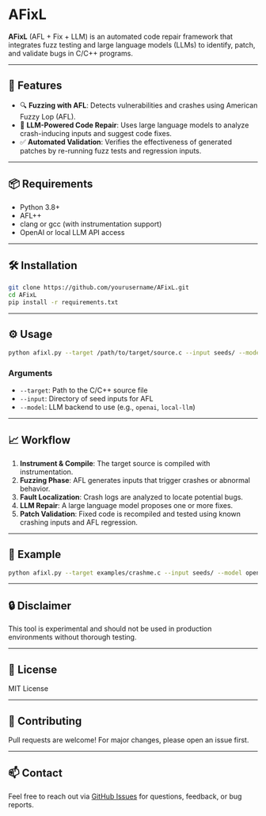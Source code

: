 # AFixL

**AFixL** (AFL + Fix + LLM) is an automated code repair framework that integrates fuzz testing and large language models (LLMs) to identify, patch, and validate bugs in C/C++ programs.

---

## 🚀 Features

- 🔍 **Fuzzing with AFL**: Detects vulnerabilities and crashes using American Fuzzy Lop (AFL).
- 🤖 **LLM-Powered Code Repair**: Uses large language models to analyze crash-inducing inputs and suggest code fixes.
- ✅ **Automated Validation**: Verifies the effectiveness of generated patches by re-running fuzz tests and regression inputs.

---

## 📦 Requirements

- Python 3.8+
- AFL++
- clang or gcc (with instrumentation support)
- OpenAI or local LLM API access

---

## 🛠️ Installation

```bash
git clone https://github.com/yourusername/AFixL.git
cd AFixL
pip install -r requirements.txt
```

---

## ⚙️ Usage

```bash
python afixl.py --target /path/to/target/source.c --input seeds/ --model openai
```

### Arguments
- `--target`: Path to the C/C++ source file
- `--input`: Directory of seed inputs for AFL
- `--model`: LLM backend to use (e.g., `openai`, `local-llm`)

---

## 📈 Workflow

1. **Instrument & Compile**: The target source is compiled with instrumentation.
2. **Fuzzing Phase**: AFL generates inputs that trigger crashes or abnormal behavior.
3. **Fault Localization**: Crash logs are analyzed to locate potential bugs.
4. **LLM Repair**: A large language model proposes one or more fixes.
5. **Patch Validation**: Fixed code is recompiled and tested using known crashing inputs and AFL regression.

---

## 🧪 Example

```bash
python afixl.py --target examples/crashme.c --input seeds/ --model openai
```

---

## 🔒 Disclaimer
This tool is experimental and should not be used in production environments without thorough testing.

---

## 📄 License
MIT License

---

## 🤝 Contributing
Pull requests are welcome! For major changes, please open an issue first.

---

## 📫 Contact
Feel free to reach out via [GitHub Issues](https://github.com/yourusername/AFixL/issues) for questions, feedback, or bug reports.

